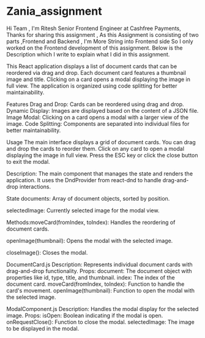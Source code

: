 # Zania_assignment

Hi Team , 
I'm Ritesh Senior Frontend Engineer at Cashfree Payments, Thanks for sharing this assignment , As this Assignment is consisting of two parts ,Frontend and Backend , I'm More String into Frontend side So I only worked on the Frontend development of this assignment.
Below is the Description which I write to explain what I did in this assignment.

This React application displays a list of document cards that can be reordered via drag and drop. Each document card features a thumbnail image and title. Clicking on a card opens a modal displaying the image in full view. The application is organized using code splitting for better maintainability.

Features
Drag and Drop: Cards can be reordered using drag and drop.
Dynamic Display: Images are displayed based on the content of a JSON file.
Image Modal: Clicking on a card opens a modal with a larger view of the image.
Code Splitting: Components are separated into individual files for better maintainability.


Usage
The main interface displays a grid of document cards.
You can drag and drop the cards to reorder them.
Click on any card to open a modal displaying the image in full view.
Press the ESC key or click the close button to exit the modal.


Description: The main component that manages the state and renders the application. It uses the DndProvider from react-dnd to handle drag-and-drop interactions.

State documents: Array of document objects, sorted by position.

selectedImage: Currently selected image for the modal view.

Methods:moveCard(fromIndex, toIndex): Handles the reordering of document cards.

openImage(thumbnail): Opens the modal with the selected image.

closeImage(): Closes the modal.

DocumentCard.js
  Description: Represents individual document cards with drag-and-drop functionality.
  Props:
  document: The document object with properties like id, type, title, and thumbnail.
  index: The index of the document card.
  moveCard(fromIndex, toIndex): Function to handle the card's movement.
  openImage(thumbnail): Function to open the modal with the selected image.

ModalComponent.js
  Description: Handles the modal display for the selected image.
  Props:
  isOpen: Boolean indicating if the modal is open.
  onRequestClose(): Function to close the modal.
  selectedImage: The image to be displayed in the modal.

